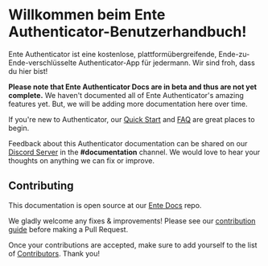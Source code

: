 # Willkommen beim Ente Authenticator-Benutzerhandbuch!


Ente Authenticator ist eine kostenlose, plattformübergreifende, Ende-zu-Ende-verschlüsselte Authenticator-App für jedermann.
Wir sind froh, dass du hier bist!

**Please note that Ente Authenticator Docs are in beta and thus are not yet complete.** We haven't documented all of Ente Authenticator's amazing features yet. But, we will be adding more documentation here over time.

If you're new to Authenticator, our [Quick Start](./getting-started/quick-start.md) and [FAQ](./faq/faq.md) are great places to begin.


 
Feedback about this Authenticator documentation can be shared on our [Discord Server](https://ente.io/discord) in the **\#documentation** channel. We would love to hear your thoughts on anything we can fix or improve.

## Contributing

This documentation is open source at our [Ente Docs](https://github.com/ente-io/docs) repo.

We gladly welcome any fixes & improvements! Please see our [contribution guide](https://github.com/ente-io/docs#contributing)
before making a Pull Request.

Once your contributions are accepted, make sure to add yourself to the list of [Contributors](./misc/contributors.md). Thank you!